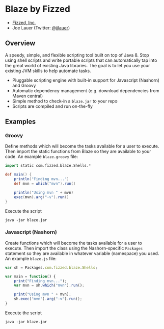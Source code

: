 Blaze by Fizzed
=======================================

 - [Fizzed, Inc.](http://fizzed.co)
 - Joe Lauer (Twitter: [@jjlauer](http://twitter.com/jjlauer))

## Overview

A speedy, simple, and flexible scripting tool built on top of Java 8. Stop
using shell scripts and write portable scripts that can automatically tap into
the great world of existing Java libraries.  The goal is to let you use your
existing JVM skills to help automate tasks.

 - Pluggable scripting engine with built-in support for Javascript (Nashorn)
   and Groovy
 - Automatic dependency management (e.g. download dependencies from Maven central)
 - Simple method to check-in a `blaze.jar` to your repo
 - Scripts are compiled and run on-the-fly

## Examples

### Groovy

Define methods which will become the tasks available for a user to execute. Then
import the static functions from Blaze so they are available to your code. An
example `blaze.groovy` file:

```groovy
import static com.fizzed.blaze.Shells.*

def main() {
    println("Finding mvn...")
    def mvn = which("mvn").run()

    println("Using mvn " + mvn)
    exec(mvn).arg("-v").run()
}
```

Execute the script

```shell
java -jar blaze.jar
```

### Javascript (Nashorn)

Create functions which will become the tasks available for a user to execute. Then
import the class using the Nashorn-specific `Packages` statement so they are
available in whatever variable (namespace) you used. An example `blaze.js` file:

```javascript
var sh = Packages.com.fizzed.blaze.Shells;

var main = function() {
    print("Finding mvn...");
    var mvn = sh.which("mvn").run();

    print("Using mvn " + mvn);
    sh.exec("mvn").arg("-v").run();
}
```

Execute the script

```shell
java -jar blaze.jar
```
